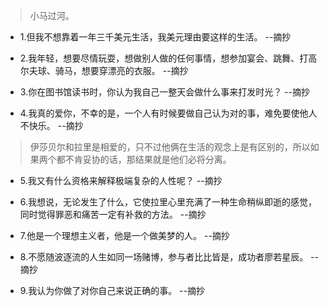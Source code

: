 >小马过河。

- 1.但我不想靠着一年三千美元生活，我美元理由要这样的生活。 --摘抄

- 2.我年轻，想要尽情玩耍，想做别人做的任何事情，想参加宴会、跳舞、打高尔夫球、骑马，想要穿漂亮的衣服。 --摘抄

- 3.你在图书馆读书时，你认为我自己一整天会做什么事来打发时光？ --摘抄

- 4.我真的爱你，不幸的是，一个人有时候要做自己认为对的事，难免要使他人不快乐。 --摘抄

>伊莎贝尔和拉里是相爱的，只不过他俩在生活的观念上是有区别的，所以如果两个都不肯妥协的话，那结果就是他们必将分离。

- 5.我又有什么资格来解释极端复杂的人性呢？ --摘抄

- 6.我想说，无论发生了什么，它使拉里心里充满了一种生命稍纵即逝的感觉，同时觉得罪恶和痛苦一定有补救的方法。 --摘抄

- 7.他是一个理想主义者，他是一个做美梦的人。 --摘抄

- 8.不愿随波逐流的人生如同一场赌博，参与者比比皆是，成功者廖若星辰。 --摘抄

- 9.我认为你做了对你自己来说正确的事。 --摘抄
